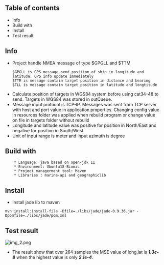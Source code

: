 ## Table of contents
* Info
* Build with
* Install  
* Test result

## Info
* Project handle NMEA message of type $GPGLL and $TTM
  ~~~~
  $GPGLL is GPS message send position of ship in longitude and latitude. GPS info update immediately
  $TTM is message contain target position in distance and bearing
  $TLL is message contain target position in latitude and longtitude

* Calculate position of targets in WGS84 system before using cat34-48 to send. Targets in WGS84 was stored in outQueue.
* Message input protocol is TCP-IP. Messages was sent from TCP server with host and port value in application.properties. Changing config value in resources folder was applied when rebuild program or change value on file in targets folder without rebuild
* Longitude and latitude value was positive for position in North/East and negative for position in South/West
* Unit of input range is meter and input azimuth is degree
## Build with
~~~~
    * Language: java based on open-jdk 11
    * Environment: Ubuntu18-Bionic
    * Project managerment tool: Maven
    * Libraries : marine-api and geographiclib
~~~~
## Install 
* Install jade lib to maven
~~~~
mvn install:install-file -Dfile=./libs/jade/jade-0.9.36.jar -Dpomfile=./libs/jade/pom.xml
~~~~
## Test result
![img_2.png](img_2.png)
* The result show that over 264 samples the MSE value of long,lat is **_1.3e-8_** when the highest value is only **_2.1e-4_**. 


	

